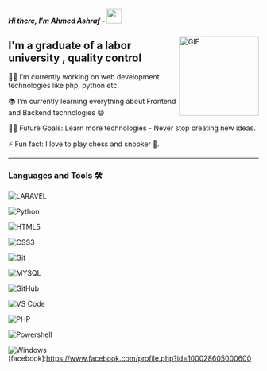 ##### Hi there, I'm Ahmed Ashraf - <img width="30px" src="https://media.tenor.com/images/3b388fe03da271d2674faf85eb7c3fcd/tenor.gif" />

<img align="right" alt="GIF" height="160px" src="https://media.giphy.com/media/du3J3cXyzhj75IOgvA/giphy.gif" />

## I'm a graduate of a labor university , quality control
 👨‍💻 I’m currently working on web development technologies like php, python etc.

 📚 I’m currently learning everything about Frontend and Backend technologies 😅

 💪🏼 Future Goals: Learn more technologies - Never stop creating new ideas.

 ⚡ Fun fact: I love to play chess and snooker 🎱.
<br />

---

### Languages and Tools 🛠 

![LARAVEL](http://img.shields.io/badge/-Laravel-A8B9CC?style=flat-square&logo=laraver&logoColor=ffffff)

![Python](http://img.shields.io/badge/-Python-3776AB?style=flat-square&logo=python&logoColor=ffffff)

![HTML5](https://img.shields.io/badge/-HTML5-%23E44D27?style=flat-square&logo=html5&logoColor=ffffff)

![CSS3](https://img.shields.io/badge/-CSS3-%231572B6?style=flat-square&logo=css3)

![Git](https://img.shields.io/badge/-Git-%23F05032?style=flat-square&logo=git&logoColor=%23ffffff)

![MYSQL](https://img.shields.io/badge/-Mysql-FCA121?style=flat-square&logo=mysql)

![GitHub](https://img.shields.io/badge/-GitHub-181717?style=flat-square&logo=github)

![VS Code](http://img.shields.io/badge/-VS%20Code-007ACC?style=flat-square&logo=visual-studio-code&logoColor=ffffff)

![PHP](http://img.shields.io/badge/-Php-2C2255?style=flat-square&logo=php&logoColor=ffffff)

![Powershell](http://img.shields.io/badge/-Powershell-5391FE?style=flat-square&logo=powershell&logoColor=ffffff)

![Windows](http://img.shields.io/badge/-Windows-0078D6?style=flat-square&logo=windows&logoColor=ffffff)
<br/>
[facebook]:https://www.facebook.com/profile.php?id=100028605000600
